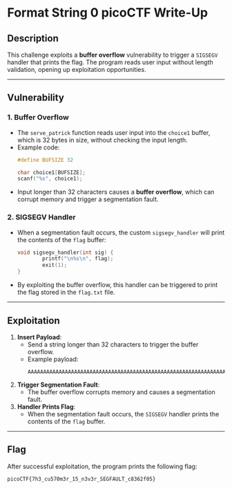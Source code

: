 # Format String 0 picoCTF Write-Up

## Description
This challenge exploits a **buffer overflow** vulnerability to trigger a `SIGSEGV` handler that prints the flag. The program reads user input without length validation, opening up exploitation opportunities.

---

## Vulnerability

### 1. Buffer Overflow
- The `serve_patrick` function reads user input into the `choice1` buffer, which is 32 bytes in size, without checking the input length.
- Example code:
    ```c
    #define BUFSIZE 32

    char choice1[BUFSIZE];
    scanf("%s", choice1);
    ```
- Input longer than 32 characters causes a **buffer overflow**, which can corrupt memory and trigger a segmentation fault.
### 2. SIGSEGV Handler
- When a segmentation fault occurs, the custom `sigsegv_handler` will print the contents of the `flag` buffer:
    ```c
    void sigsegv_handler(int sig) {
            printf("\n%s\n", flag);
            exit(1);
    }
    ```
- By exploiting the buffer overflow, this handler can be triggered to print the flag stored in the `flag.txt` file.

---

## Exploitation

1. **Insert Payload**:
     - Send a string longer than 32 characters to trigger the buffer overflow.
     - Example payload:
         ```
         AAAAAAAAAAAAAAAAAAAAAAAAAAAAAAAAAAAAAAAAAAAAAAAAAAAAAAAAAAAAAAAAA
         ```
2. **Trigger Segmentation Fault**:
     - The buffer overflow corrupts memory and causes a segmentation fault.
3. **Handler Prints Flag**:
     - When the segmentation fault occurs, the `SIGSEGV` handler prints the contents of the `flag` buffer.
---
## Flag
After successful exploitation, the program prints the following flag:
```
picoCTF{7h3_cu570m3r_15_n3v3r_SEGFAULT_c8362f05}
```